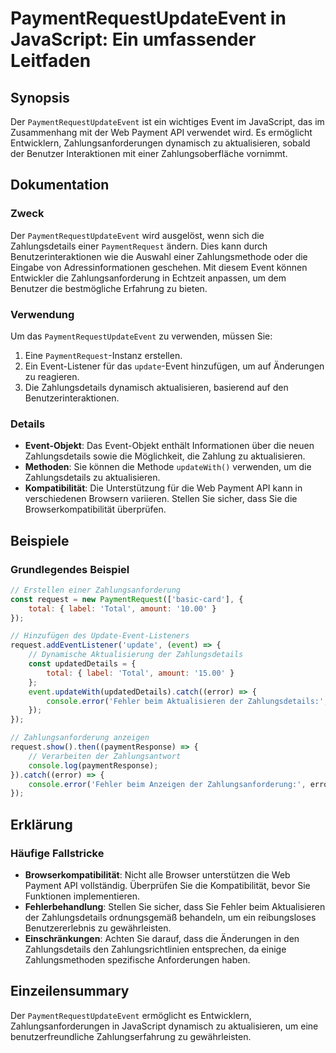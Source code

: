 <!--
Meta Description: # PaymentRequestUpdateEvent in JavaScript: Ein umfassender Leitfaden ## Synopsis Der `PaymentRequestUpdateEvent` ist ein wichtiges Event im JavaScript...
Meta Keywords: die, der, event, sie, zahlungsdetails
-->

# PaymentRequestUpdateEvent in JavaScript: Ein umfassender Leitfaden

## Synopsis
Der `PaymentRequestUpdateEvent` ist ein wichtiges Event im JavaScript, das im Zusammenhang mit der Web Payment API verwendet wird. Es ermöglicht Entwicklern, Zahlungsanforderungen dynamisch zu aktualisieren, sobald der Benutzer Interaktionen mit einer Zahlungsoberfläche vornimmt.

## Dokumentation
### Zweck
Der `PaymentRequestUpdateEvent` wird ausgelöst, wenn sich die Zahlungsdetails einer `PaymentRequest` ändern. Dies kann durch Benutzerinteraktionen wie die Auswahl einer Zahlungsmethode oder die Eingabe von Adressinformationen geschehen. Mit diesem Event können Entwickler die Zahlungsanforderung in Echtzeit anpassen, um dem Benutzer die bestmögliche Erfahrung zu bieten.

### Verwendung
Um das `PaymentRequestUpdateEvent` zu verwenden, müssen Sie:
1. Eine `PaymentRequest`-Instanz erstellen.
2. Ein Event-Listener für das `update`-Event hinzufügen, um auf Änderungen zu reagieren.
3. Die Zahlungsdetails dynamisch aktualisieren, basierend auf den Benutzerinteraktionen.

### Details
- **Event-Objekt**: Das Event-Objekt enthält Informationen über die neuen Zahlungsdetails sowie die Möglichkeit, die Zahlung zu aktualisieren.
- **Methoden**: Sie können die Methode `updateWith()` verwenden, um die Zahlungsdetails zu aktualisieren.
- **Kompatibilität**: Die Unterstützung für die Web Payment API kann in verschiedenen Browsern variieren. Stellen Sie sicher, dass Sie die Browserkompatibilität überprüfen.

## Beispiele
### Grundlegendes Beispiel
```javascript
// Erstellen einer Zahlungsanforderung
const request = new PaymentRequest(['basic-card'], {
    total: { label: 'Total', amount: '10.00' }
});

// Hinzufügen des Update-Event-Listeners
request.addEventListener('update', (event) => {
    // Dynamische Aktualisierung der Zahlungsdetails
    const updatedDetails = {
        total: { label: 'Total', amount: '15.00' }
    };
    event.updateWith(updatedDetails).catch((error) => {
        console.error('Fehler beim Aktualisieren der Zahlungsdetails:', error);
    });
});

// Zahlungsanforderung anzeigen
request.show().then((paymentResponse) => {
    // Verarbeiten der Zahlungsantwort
    console.log(paymentResponse);
}).catch((error) => {
    console.error('Fehler beim Anzeigen der Zahlungsanforderung:', error);
});
```

## Erklärung
### Häufige Fallstricke
- **Browserkompatibilität**: Nicht alle Browser unterstützen die Web Payment API vollständig. Überprüfen Sie die Kompatibilität, bevor Sie Funktionen implementieren.
- **Fehlerbehandlung**: Stellen Sie sicher, dass Sie Fehler beim Aktualisieren der Zahlungsdetails ordnungsgemäß behandeln, um ein reibungsloses Benutzererlebnis zu gewährleisten.
- **Einschränkungen**: Achten Sie darauf, dass die Änderungen in den Zahlungsdetails den Zahlungsrichtlinien entsprechen, da einige Zahlungsmethoden spezifische Anforderungen haben.

## Einzeilensummary
Der `PaymentRequestUpdateEvent` ermöglicht es Entwicklern, Zahlungsanforderungen in JavaScript dynamisch zu aktualisieren, um eine benutzerfreundliche Zahlungserfahrung zu gewährleisten.
